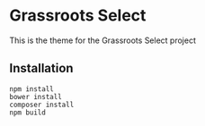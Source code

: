 # Grassroots Select

This is the theme for the Grassroots Select project


## Installation

```
npm install
bower install
composer install
npm build
```
